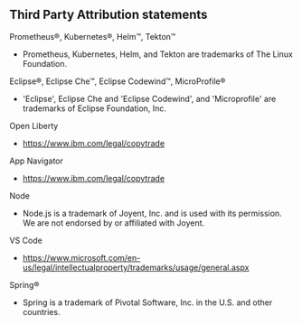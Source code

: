 ## Third Party Attribution statements

Prometheus®, Kubernetes®, Helm™, Tekton™

   * Prometheus, Kubernetes, Helm, and Tekton are trademarks of The Linux Foundation. 

Eclipse®, Eclipse Che™, Eclipse Codewind™, MicroProfile®

   * 'Eclipse', Eclipse Che and 'Eclipse Codewind', and  'Microprofile' are trademarks of Eclipse Foundation, Inc.

Open Liberty
   * https://www.ibm.com/legal/copytrade

App Navigator
   * https://www.ibm.com/legal/copytrade

Node
   * Node.js is a trademark of Joyent, Inc. and is used with its permission. We are not endorsed by or affiliated with Joyent.

VS Code
   * https://www.microsoft.com/en-us/legal/intellectualproperty/trademarks/usage/general.aspx

Spring®
   * Spring is a trademark of Pivotal Software, Inc. in the U.S. and other countries.